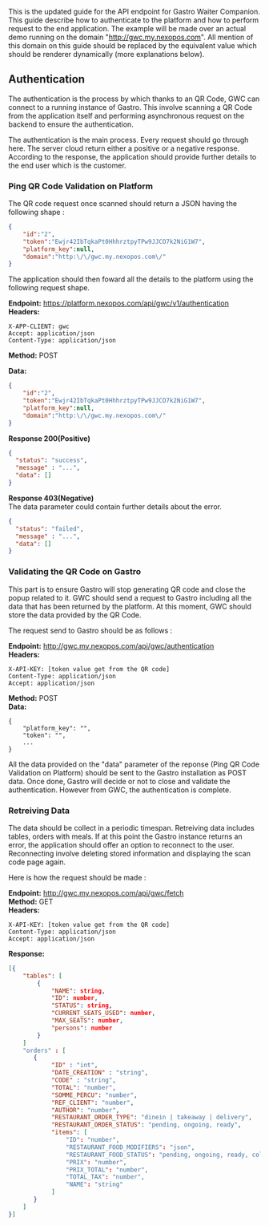 This is the updated guide for the API endpoint for Gastro Waiter Companion.
This guide describe how to authenticate to the platform and how to perform request to the end application. The example will be made over 
an actual demo running on the domain "http://gwc.my.nexopos.com". All mention of this domain on this guide should be replaced by the equivalent
value which should be renderer dynamically (more explanations below).

## Authentication
The authentication is the process by which thanks to an QR Code, GWC can connect to a running instance of Gastro. This involve scanning a QR
Code from the application itself and performing asynchronous request on the backend to ensure the authentication.

The authentication is the main process. Every request should go through here. The server cloud return either a positive or a negative response.
According to the response, the application should provide further details to the end user which is the customer.

### Ping QR Code Validation on Platform
The QR code request once scanned should return a JSON having the following shape : 

```json
{
    "id":"2",
    "token":"Ewjr42IbTqkaPt0HhhrztpyTPw9JJCO7k2NiG1W7",
    "platform_key":null,
    "domain":"http:\/\/gwc.my.nexopos.com\/"
}
```

The application should then foward all the details to the platform using the following request shape.

**Endpoint:** https://platform.nexopos.com/api/gwc/v1/authentication  
**Headers:**  
```
X-APP-CLIENT: gwc
Accept: application/json
Content-Type: application/json
```
**Method:** POST

**Data:**  
```json
{
    "id":"2",
    "token":"Ewjr42IbTqkaPt0HhhrztpyTPw9JJCO7k2NiG1W7",
    "platform_key":null,
    "domain":"http:\/\/gwc.my.nexopos.com\/"
}
```

**Response 200(Positive)**  
```json
{
  "status": "success",
  "message" : "...",
  "data": []
}
```  

**Response 403(Negative)**  
The data parameter could contain further details about the error.
```json
{
  "status": "failed",
  "message" : "...",
  "data": []
}
```
### Validating the QR Code on Gastro
This part is to ensure Gastro will stop generating QR code and close the popup related to it.
GWC should send a request to Gastro including all the data that has been returned by the platform.
At this moment, GWC should store the data provided by the QR Code.

The request send to Gastro should be as follows :

**Endpoint:** http://gwc.my.nexopos.com/api/gwc/authentication   
**Headers:**  
```
X-API-KEY: [token value get from the QR code]
Content-Type: application/json
Accept: application/json
```  
**Method:** POST  
**Data:**   
```
{
    "platform_key": "",
    "token": "",
    ...
}
```
All the data provided on the "data" parameter of the reponse (Ping QR Code Validation on Platform) should be sent to the Gastro installation as POST data. Once done, Gastro will decide or not to close and validate the authentication. However from GWC, the authentication is complete.

### Retreiving Data
The data should be collect in a periodic timespan. Retreiving data includes tables, orders with meals. If at this point 
the Gastro instance returns an error, the application should offer an option to reconnect to the user. Reconnecting involve deleting stored information and
displaying the scan code page again.

Here is how the request should be made : 

**Endpoint:** http://gwc.my.nexopos.com/api/gwc/fetch  
**Method:** GET  
**Headers:**  
```
X-API-KEY: [token value get from the QR code]
Content-Type: application/json
Accept: application/json
```
**Response:**
```json
[{
    "tables": [
        {
            "NAME": string,
            "ID": number,
            "STATUS": string,
            "CURRENT_SEATS_USED": number,
            "MAX_SEATS": number,
            "persons": number
        }
    ]
    "orders" : [
       {
            "ID" : "int",
            "DATE_CREATION" : "string",
            "CODE" : "string",
            "TOTAL": "number",
            "SOMME_PERCU": "number",
            "REF_CLIENT": "number",
            "AUTHOR": "number",
            "RESTAURANT_ORDER_TYPE": "dinein | takeaway | delivery",
            "RESTAURANT_ORDER_STATUS": "pending, ongoing, ready",
            "items": [
                "ID": "number",
                "RESTAURANT_FOOD_MODIFIERS": "json",
                "RESTAURANT_FOOD_STATUS": "pending, ongoing, ready, collected",
                "PRIX": "number",
                "PRIX_TOTAL": "number",
                "TOTAL_TAX": "number",
                "NAME": "string"
            ]
       }
    ]
}]
```
